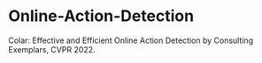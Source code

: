 # Online-Action-Detection
Colar: Effective and Efficient Online Action Detection by Consulting Exemplars, CVPR 2022.
